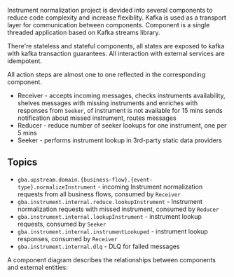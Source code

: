 
Instrument normalization project is devided into several components to reduce code complexity and increase flexiblity. Kafka is used as a transport layer for communication between components. Component is a single threaded application based on Kafka streams library.

There're stateless and stateful components, all states are exposed to kafka with kafka transaction guarantees. All interaction with external services are idempotent.

All action steps are almost one to one reflected in the corresponding component.

* Receiver - accepts incoming messages, checks instruments availability, shelves messages with missing instruments and enriches with responses from `Seeker`, of instrument is not available for 15 mins sends notification about missed instrument, routes messages
* Reducer - reduce number of seeker lookups for one instrument, one per 5 mins
* Seeker - performs instrument lookup in 3rd-party static data providers

## Topics

* `gba.upstream.domain.{business-flow}.{event-type}.normalizeInstrument` - incoming Instrument normalization requests from all business flows, consumed by `Receiver`
* `gba.instrument.internal.reduce.lookupInstrument` - Instrument normalization requests with missed instrument, consumed by `Reducer`
* `gba.instrument.internal.lookupInstrument` - instrument lookup requests, consumed by `Seeker`
* `gba.instrument.internal.instrumentLookuped` - instrument lookup responses, consumed by `Receiver`
* `gba.instrument.internal.dlq` - DLQ for failed messages

A component diagram describes the relationships between components and external entities:
